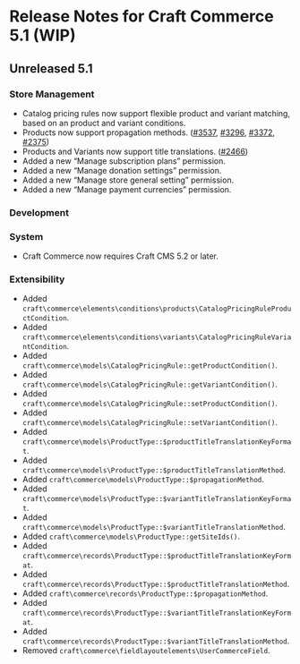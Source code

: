 # Release Notes for Craft Commerce 5.1 (WIP)

## Unreleased 5.1

### Store Management
- Catalog pricing rules now support flexible product and variant matching, based on an product and variant conditions.
- Products now support propagation methods. ([#3537](https://github.com/craftcms/commerce/discussions/3537), [#3296](https://github.com/craftcms/commerce/discussions/3296), [#3372](https://github.com/craftcms/commerce/discussions/3372), [#2375](https://github.com/craftcms/commerce/discussions/2375))
- Products and Variants now support title translations. ([#2466](https://github.com/craftcms/commerce/discussions/2466))
- Added a new “Manage subscription plans” permission.
- Added a new “Manage donation settings” permission.
- Added a new “Manage store general setting” permission.
- Added a new “Manage payment currencies” permission.

### Development

### System
- Craft Commerce now requires Craft CMS 5.2 or later.

### Extensibility
- Added `craft\commerce\elements\conditions\products\CatalogPricingRuleProductCondition`.
- Added `craft\commerce\elements\conditions\variants\CatalogPricingRuleVariantCondition`.
- Added `craft\commerce\models\CatalogPricingRule::getProductCondition()`.
- Added `craft\commerce\models\CatalogPricingRule::getVariantCondition()`.
- Added `craft\commerce\models\CatalogPricingRule::setProductCondition()`.
- Added `craft\commerce\models\CatalogPricingRule::setVariantCondition()`.
- Added `craft\commerce\models\ProductType::$productTitleTranslationKeyFormat`.
- Added `craft\commerce\models\ProductType::$productTitleTranslationMethod`.
- Added `craft\commerce\models\ProductType::$propagationMethod`.
- Added `craft\commerce\models\ProductType::$variantTitleTranslationKeyFormat`.
- Added `craft\commerce\models\ProductType::$variantTitleTranslationMethod`.
- Added `craft\commerce\models\ProductType::getSiteIds()`.
- Added `craft\commerce\records\ProductType::$productTitleTranslationKeyFormat`.
- Added `craft\commerce\records\ProductType::$productTitleTranslationMethod`.
- Added `craft\commerce\records\ProductType::$propagationMethod`.
- Added `craft\commerce\records\ProductType::$variantTitleTranslationKeyFormat`.
- Added `craft\commerce\records\ProductType::$variantTitleTranslationMethod`.
- Removed `craft\commerce\fieldlayoutelements\UserCommerceField`.